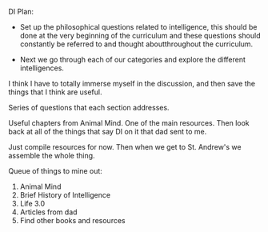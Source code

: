 DI Plan: 
- Set up the philosophical questions related to intelligence, this should be done at the very beginning of the curriculum and these questions should constantly be referred to and thought aboutthroughout the curriculum. 

- Next we go through each of our categories and explore the different intelligences. 


I think I have to totally immerse myself in the discussion, and then save the things that I think are useful. 


Series of questions that each section addresses. 

Useful chapters from Animal Mind. One of the main resources. Then look back at all of the things that say DI on it that dad sent to me. 

Just compile resources for now. Then when we get to St. Andrew's we assemble the whole thing. 

Queue of things to mine out: 
1. Animal Mind 
2. Brief History of Intelligence 
3. Life 3.0 
4. Articles from dad 
5. Find other books and resources 